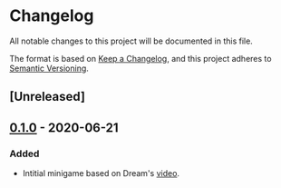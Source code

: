 # Changelog
All notable changes to this project will be documented in this file.

The format is based on [Keep a Changelog](https://keepachangelog.com/en/1.0.0/),
and this project adheres to [Semantic Versioning](https://semver.org/spec/v2.0.0.html).

## [Unreleased]

## [0.1.0] - 2020-06-21
### Added
- Intitial minigame based on Dream's [video](https://www.youtube.com/watch?v=vXS1pXWslxs).

[0.1.0]: https://github.com/ainterr/death-swap/releases/tag/v0.1.0
